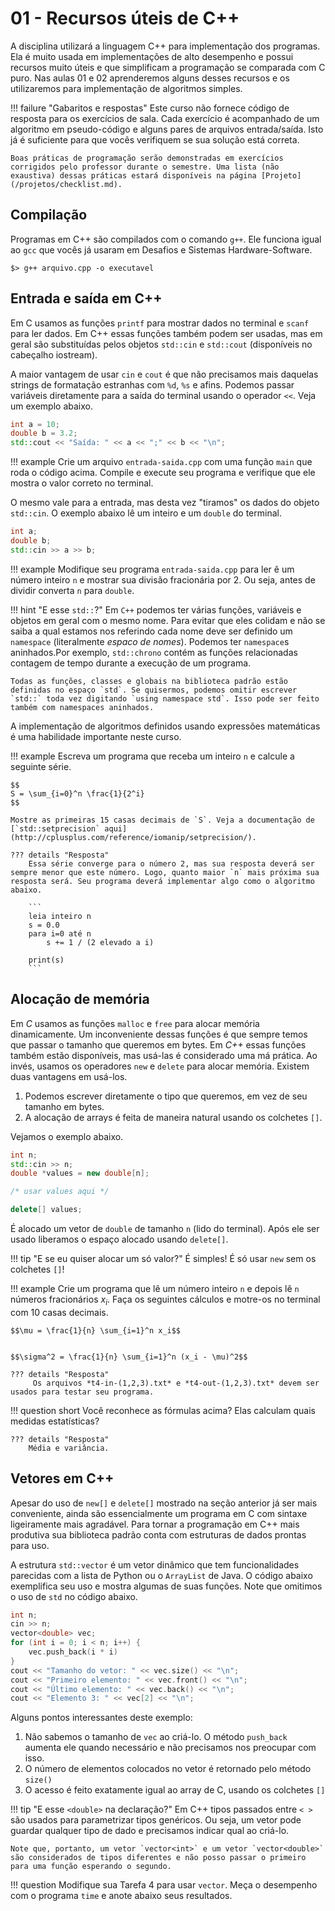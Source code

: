 # 01 - Recursos úteis de C++

A disciplina utilizará a linguagem C++ para implementação dos programas. Ela é muito usada em implementações de alto desempenho e possui recursos muito úteis e que simplificam a programação se comparada com C puro. Nas aulas 01 e 02 aprenderemos alguns desses recursos e os utilizaremos para implementação de algoritmos simples. 

!!! failure "Gabaritos e respostas"
    Este curso não fornece código de resposta para os exercícios de sala. Cada exercício é acompanhado de um algoritmo em pseudo-código e alguns pares de arquivos entrada/saída. Isto já é suficiente para que vocês verifiquem se sua solução está correta. 

    Boas práticas de programação serão demonstradas em exercícios corrigidos pelo professor durante o semestre. Uma lista (não exaustiva) dessas práticas estará disponíveis na página [Projeto](/projetos/checklist.md).

## Compilação 

Programas em C++ são compilados com o comando `g++`. Ele funciona igual ao `gcc` que vocês já usaram em Desafios e Sistemas Hardware-Software.

```
$> g++ arquivo.cpp -o executavel
```

## Entrada e saída em C++

Em C usamos as funções `printf` para mostrar dados no terminal e `scanf` para ler dados. Em C++ essas funções também podem ser usadas, mas em geral são substituídas pelos objetos `std::cin` e `std::cout` (disponíveis no cabeçalho iostream). 

A maior vantagem de usar `cin` e `cout` é que não precisamos mais daquelas strings de formatação estranhas com `%d`, `%s` e afins. Podemos passar variáveis diretamente para a saída do terminal usando o operador `<<`. Veja um exemplo abaixo. 

```cpp
int a = 10;
double b = 3.2;
std::cout << "Saída: " << a << ";" << b << "\n";
```

!!! example 
    Crie um arquivo `entrada-saida.cpp` com uma função `main` que roda o código acima. Compile e execute seu programa e verifique que ele mostra o valor correto no terminal. 

O mesmo vale para a entrada, mas desta vez "tiramos" os dados do objeto `std::cin`. O exemplo abaixo lê um inteiro e um `double` do terminal. 

```cpp
int a;
double b;
std::cin >> a >> b;
```

!!! example
    Modifique seu programa `entrada-saida.cpp` para ler ê um número inteiro `n` e mostrar sua divisão fracionária por 2. Ou seja, antes de dividir converta `n` para `double`. 


!!! hint "E esse `std::`?"
    Em `C++` podemos ter várias funções, variáveis e objetos em geral com o mesmo nome. Para evitar que eles colidam e não se saiba a qual estamos nos referindo cada nome deve ser definido um `namespace` (literalmente *espaco de nomes*). Podemos ter `namespace`s aninhados.Por exemplo, `std::chrono` contém as funções relacionadas contagem de tempo durante a execução de um programa. 

    Todas as funções, classes e globais na biblioteca padrão estão definidas no espaço `std`. Se quisermos, podemos omitir escrever `std::` toda vez digitando `using namespace std`. Isso pode ser feito também com namespaces aninhados. 

A implementação de algoritmos definidos usando expressões matemáticas é uma habilidade importante neste curso.

!!! example
    Escreva um programa que receba um inteiro `n` e calcule a seguinte série.

    $$
    S = \sum_{i=0}^n \frac{1}{2^i}
    $$

    Mostre as primeiras 15 casas decimais de `S`. Veja a documentação de [`std::setprecision` aqui](http://cplusplus.com/reference/iomanip/setprecision/). 

    ??? details "Resposta"
        Essa série converge para o número 2, mas sua resposta deverá ser sempre menor que este número. Logo, quanto maior `n` mais próxima sua resposta será. Seu programa deverá implementar algo como o algoritmo abaixo.

        ```
        leia inteiro n
        s = 0.0
        para i=0 até n
            s += 1 / (2 elevado a i)
        
        print(s)
        ```

## Alocação de memória

Em *C* usamos as funções `malloc` e `free` para alocar memória dinamicamente. Um inconveniente dessas funções é que sempre temos que passar o tamanho que queremos em bytes. Em *C++* essas funções também estão disponíveis, mas usá-las é considerado uma má prática. Ao invés, usamos os operadores `new` e `delete` para alocar memória. Existem duas vantagens em usá-los.

1. Podemos escrever diretamente o tipo que queremos, em vez de seu tamanho em bytes. 
2. A alocação de arrays é feita de maneira natural usando os colchetes `[]`.

Vejamos o exemplo abaixo. 

```cpp
int n;
std::cin >> n;
double *values = new double[n];

/* usar values aqui */

delete[] values;
```

É alocado um vetor de `double` de tamanho `n` (lido do terminal). Após ele ser usado liberamos o espaço alocado usando `delete[]`. 

!!! tip "E se eu quiser alocar um só valor?"
    É simples! É só usar `new` sem os colchetes `[]`!

!!! example 
    Crie um programa que lê um número inteiro `n` e depois lê `n` números fracionários $x_i$. Faça os seguintes cálculos e motre-os no terminal com 10 casas decimais. 

    $$\mu = \frac{1}{n} \sum_{i=1}^n x_i$$


    $$\sigma^2 = \frac{1}{n} \sum_{i=1}^n (x_i - \mu)^2$$

    ??? details "Resposta" 
         Os arquivos *t4-in-(1,2,3).txt* e *t4-out-(1,2,3).txt* devem ser usados para testar seu programa. 


!!! question short
    Você reconhece as fórmulas acima? Elas calculam quais medidas estatísticas?

    ??? details "Resposta"
        Média e variância.

## Vetores em C++

Apesar do uso de `new[]` e `delete[]` mostrado na seção anterior já ser mais conveniente, ainda são essencialmente um programa em C com sintaxe ligeiramente mais agradável. Para tornar a programação em C++ mais produtiva sua biblioteca padrão conta com estruturas de dados prontas para uso. 

A estrutura `std::vector` é um vetor dinâmico que tem funcionalidades parecidas com a lista de Python ou o `ArrayList` de Java. O código abaixo exemplifica seu uso e mostra algumas de suas funções. Note que omitimos o uso de `std` no código abaixo.

```cpp
int n;
cin >> n;
vector<double> vec;
for (int i = 0; i < n; i++) {
    vec.push_back(i * i)
}
cout << "Tamanho do vetor: " << vec.size() << "\n";
cout << "Primeiro elemento: " << vec.front() << "\n";
cout << "Último elemento: " << vec.back() << "\n";
cout << "Elemento 3: " << vec[2] << "\n";
```

Alguns pontos interessantes deste exemplo:

1. Não sabemos o tamanho de `vec` ao criá-lo. O método `push_back` aumenta ele quando necessário e não precisamos nos preocupar com isso. 
2. O número de elementos colocados no vetor é retornado pelo método `size()`
3. O acesso é feito exatamente igual ao array de C, usando os colchetes `[]`

!!! tip "E esse `<double>` na declaração?" 
    Em C++ tipos passados entre `< >` são usados para parametrizar tipos genéricos. Ou seja, um vetor pode guardar qualquer tipo de dado e precisamos indicar qual ao criá-lo. 

    Note que, portanto, um vetor `vector<int>` e um vetor `vector<double>` são considerados de tipos diferentes e não posso passar o primeiro para uma função esperando o segundo. 

!!! question
    Modifique sua Tarefa 4 para usar `vector`. Meça o desempenho com o programa `time` e anote abaixo seus resultados. 